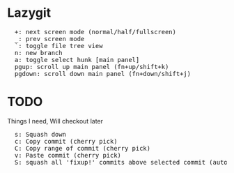 # Lazygit

<pre>
  <kbd>+</kbd>: next screen mode (normal/half/fullscreen)
  <kbd>_</kbd>: prev screen mode
  <kbd>`</kbd>: toggle file tree view
  <kbd>n</kbd>: new branch
  <kbd>a</kbd>: toggle select hunk [main panel]
  <kbd>pgup</kbd>: scroll up main panel (fn+up/shift+k)
  <kbd>pgdown</kbd>: scroll down main panel (fn+down/shift+j)
</pre>

# TODO
Things I need, Will checkout later
<pre>
  <kbd>s</kbd>: Squash down
  <kbd>c</kbd>: Copy commit (cherry pick)
  <kbd>C</kbd>: Copy range of commit (cherry pick)
  <kbd>v</kbd>: Paste commit (cherry pick)
  <kbd>S</kbd>: squash all 'fixup!' commits above selected commit (autosquash)
</pre>
